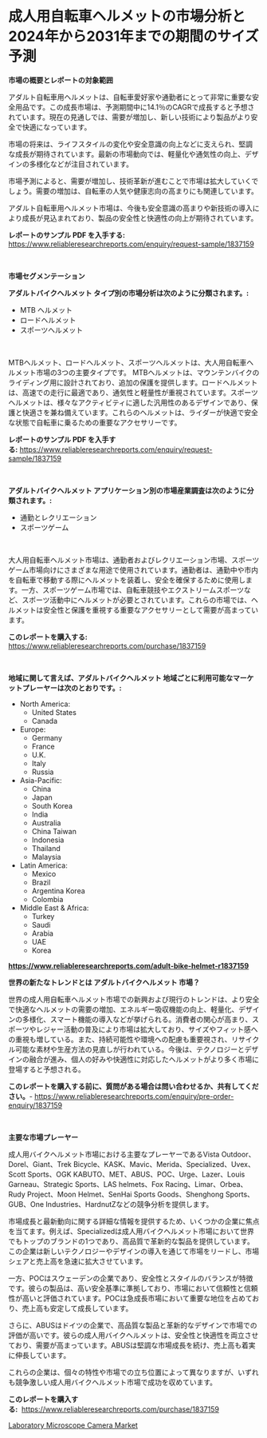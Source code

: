 <p><h1>成人用自転車ヘルメットの市場分析と2024年から2031年までの期間のサイズ予測</h1></p><p><strong>市場の概要とレポートの対象範囲</strong></p>
<p><p>アダルト自転車用ヘルメットは、自転車愛好家や通勤者にとって非常に重要な安全用品です。この成長市場は、予測期間中に14.1％のCAGRで成長すると予想されています。現在の見通しでは、需要が増加し、新しい技術により製品がより安全で快適になっています。</p><p>市場の将来は、ライフスタイルの変化や安全意識の向上などに支えられ、堅調な成長が期待されています。最新の市場動向では、軽量化や通気性の向上、デザインの多様化などが注目されています。</p><p>市場予測によると、需要が増加し、技術革新が進むことで市場は拡大していくでしょう。需要の増加は、自転車の人気や健康志向の高まりにも関連しています。</p><p>アダルト自転車用ヘルメット市場は、今後も安全意識の高まりや新技術の導入により成長が見込まれており、製品の安全性と快適性の向上が期待されています。</p></p>
<p><strong>レポートのサンプル PDF を入手する:</strong> <a href="https://www.reliableresearchreports.com/enquiry/request-sample/1837159">https://www.reliableresearchreports.com/enquiry/request-sample/1837159</a></p>
<p>&nbsp;</p>
<p><strong>市場セグメンテーション</strong></p>
<p><strong>アダルトバイクヘルメット タイプ別の市場分析は次のように分類されます。:</strong></p>
<p><ul><li>MTB ヘルメット</li><li>ロードヘルメット</li><li>スポーツヘルメット</li></ul></p>
<p>&nbsp;</p>
<p><p>MTBヘルメット、ロードヘルメット、スポーツヘルメットは、大人用自転車ヘルメット市場の3つの主要タイプです。 MTBヘルメットは、マウンテンバイクのライディング用に設計されており、追加の保護を提供します。ロードヘルメットは、高速での走行に最適であり、通気性と軽量性が重視されています。スポーツヘルメットは、様々なアクティビティに適した汎用性のあるデザインであり、保護と快適さを兼ね備えています。これらのヘルメットは、ライダーが快適で安全な状態で自転車に乗るための重要なアクセサリーです。</p></p>
<p><strong>レポートのサンプル PDF を入手する:</strong>&nbsp;<a href="https://www.reliableresearchreports.com/enquiry/request-sample/1837159">https://www.reliableresearchreports.com/enquiry/request-sample/1837159</a></p>
<p>&nbsp;</p>
<p><strong> アダルトバイクヘルメット アプリケーション別の市場産業調査は次のように分類されます。:</strong></p>
<p><ul><li>通勤とレクリエーション</li><li>スポーツゲーム</li></ul></p>
<p>&nbsp;</p>
<p><p>大人用自転車ヘルメット市場は、通勤者およびレクリエーション市場、スポーツゲーム市場向けにさまざまな用途で使用されています。通勤者は、通勤中や市内を自転車で移動する際にヘルメットを装着し、安全を確保するために使用します。一方、スポーツゲーム市場では、自転車競技やエクストリームスポーツなど、スポーツ活動中にヘルメットが必要とされています。これらの市場では、ヘルメットは安全性と保護を重視する重要なアクセサリーとして需要が高まっています。</p></p>
<p><strong>このレポートを購入する:</strong>&nbsp; <a href="https://www.reliableresearchreports.com/purchase/1837159">https://www.reliableresearchreports.com/purchase/1837159</a></p>
<p>&nbsp;</p>
<p><strong>地域に関して言えば、アダルトバイクヘルメット 地域ごとに利用可能なマーケットプレーヤーは次のとおりです。:</strong></p>
<p><ul>
    <li>
        North America:
        <ul>
            <li>United States</li>
            <li>Canada</li>
        </ul>
    </li>
    <li>
        Europe:
        <ul>
            <li>Germany</li>
            <li>France</li>
            <li>U.K.</li>
            <li>Italy</li>
            <li>Russia</li>
        </ul>
    </li>
    <li>
        Asia-Pacific:
        <ul>
            <li>China</li>
            <li>Japan</li>
            <li>South Korea</li>
            <li>India</li>
            <li>Australia</li>
            <li>China Taiwan</li>
            <li>Indonesia</li>
            <li>Thailand</li>
            <li>Malaysia</li>
        </ul>
    </li>
    <li>
        Latin America:
        <ul>
            <li>Mexico</li>
            <li>Brazil</li>
            <li>Argentina Korea</li>
            <li>Colombia</li>
        </ul>
    </li>
    <li>
        Middle East & Africa:
        <ul>
            <li>Turkey</li>
            <li>Saudi</li>
            <li>Arabia</li>
            <li>UAE</li>
            <li>Korea</li>
        </ul>
    </li>
    </ul></p>
<p><strong><a href="https://www.reliableresearchreports.com/adult-bike-helmet-r1837159">https://www.reliableresearchreports.com/adult-bike-helmet-r1837159</a></strong>&nbsp;</p>
<p><strong>世界の新たなトレンドとは アダルトバイクヘルメット 市場？</strong></p>
<p><p>世界の成人用自転車ヘルメット市場での新興および現行のトレンドは、より安全で快適なヘルメットの需要の増加、エネルギー吸収機能の向上、軽量化、デザインの多様化、スマート機能の導入などが挙げられる。消費者の関心が高まり、スポーツやレジャー活動の普及により市場は拡大しており、サイズやフィット感への重視も増している。また、持続可能性や環境への配慮も重要視され、リサイクル可能な素材や生産方法の見直しが行われている。今後は、テクノロジーとデザインの融合が進み、個人の好みや快適性に対応したヘルメットがより多く市場に登場すると予想される。</p></p>
<p><strong>このレポートを購入する前に、質問がある場合は問い合わせるか、共有してください。</strong>- <a href="https://www.reliableresearchreports.com/enquiry/pre-order-enquiry/1837159">https://www.reliableresearchreports.com/enquiry/pre-order-enquiry/1837159</a></p>
<p>&nbsp;</p>
<p><strong>主要な市場プレーヤー</strong></p>
<p><p>成人用バイクヘルメット市場における主要なプレーヤーであるVista Outdoor、Dorel、Giant、Trek Bicycle、KASK、Mavic、Merida、Specialized、Uvex、Scott Sports、OGK KABUTO、MET、ABUS、POC、Urge、Lazer、Louis Garneau、Strategic Sports、LAS helmets、Fox Racing、Limar、Orbea、Rudy Project、Moon Helmet、SenHai Sports Goods、Shenghong Sports、GUB、One Industries、HardnutZなどの競争分析を提供します。</p><p>市場成長と最新動向に関する詳細な情報を提供するため、いくつかの企業に焦点を当てます。例えば、Specializedは成人用バイクヘルメット市場において世界でもトップのブランドの1つであり、高品質で革新的な製品を提供しています。この企業は新しいテクノロジーやデザインの導入を通じて市場をリードし、市場シェアと売上高を急速に拡大させています。</p><p>一方、POCはスウェーデンの企業であり、安全性とスタイルのバランスが特徴です。彼らの製品は、高い安全基準に準拠しており、市場において信頼性と信頼性が高いと評価されています。POCは急成長市場において重要な地位を占めており、売上高も安定して成長しています。</p><p>さらに、ABUSはドイツの企業で、高品質な製品と革新的なデザインで市場での評価が高いです。彼らの成人用バイクヘルメットは、安全性と快適性を両立させており、需要が高まっています。ABUSは堅調な市場成長を続け、売上高も着実に伸長しています。</p><p>これらの企業は、個々の特性や市場での立ち位置によって異なりますが、いずれも競争激しい成人用バイクヘルメット市場で成功を収めています。</p></p>
<p><strong>このレポートを購入する:</strong>&nbsp;&nbsp;<a href="https://www.reliableresearchreports.com/purchase/1837159">https://www.reliableresearchreports.com/purchase/1837159</a></p>
<p><p><a href="https://github.com/singletonthaxterkelliehr2df/Market-Research-Report-List-2/blob/main/laboratory-microscope-camera-market.md">Laboratory Microscope Camera Market</a></p></p>